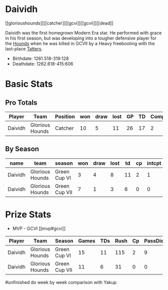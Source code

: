 # Daividh

[[glorioushounds]][[catcher]][[gcvi]][[gcvii]][[dead]]

Daividh was the first homegrown Modern Era star. He performed with grace in his first season, but was developing into a tougher defensive player for the [Hounds](glorioushounds) when he was killed in GCVII by a Heavy freebooting with the last-place [Tatters](carcosantatters).

* Birthdate: 1261.518-319:128
* Deathdate: 1262.618-415:606

# Basic Stats

## Pro Totals

| Player           | Team        | Position      | won  | draw | lost | GP   | TD   | Comp | Ints | BH   | SI   | Ki   | MVP  | SPP  |
|------------------|-------------|---------------|------|------|------|------|------|------|------|------|------|------|------|------|
| Daividh  | Glorious Hounds | Catcher  |   10 |    5 |   11 |   26 |   17 |    2 |    1 |    1 |    1 |    0 |    4 |   79 |


## By Season

| name  | team         | season          | won  | draw | lost | td   | cp   | intcpt | bh   | si   | ki   | mvp  | spp  |
|-------|--------------|-----------------|------|------|------|------|------|--------|------|------|------|------|------|
| Daividh | Glorious Hounds | Green Cup VI  |    3 |    4 |    8 |   11 |    2 |      1 |    0 |    0 |    0 |    3 |   52 |
| Daividh | Glorious Hounds | Green Cup VII |    7 |    1 |    3 |    6 |    0 |      0 |    1 |    1 |    0 |    1 |   27 |


# Prize Stats

* MVP - GCVI [[mvp#gcvi]]

| Player  | Team            | Season        | Games | TDs  | Rush | Cp   | PassDist | Caught | Picks | Cas  | Blocks | Sacks | MVPs | SPP  |
|---------|-----------------|---------------|-------|------|------|------|----------|--------|-------|------|--------|-------|------|------|
| Daividh | Glorious Hounds | Green Cup VI  |    15 |   11 |  115 |    2 |        9 |     12 |     1 |    0 |     15 |     0 |    3 |   **52** |
| Daividh | Glorious Hounds | Green Cup VII |    11 |    6 |   31 |    0 |        0 |      4 |     0 |    2 |     75 |     6 |    1 |   27 |

#unfinished do week by week comparison with Yakup